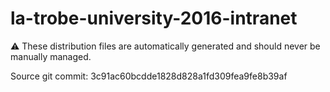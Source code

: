 # la-trobe-university-2016-intranet

:warning: These distribution files are automatically generated and should never be manually managed.

Source git commit: 3c91ac60bcdde1828d828a1fd309fea9fe8b39af
